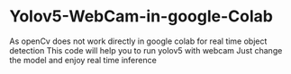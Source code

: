 # Yolov5-WebCam-in-google-Colab
As openCv does not work directly in google colab for real time object detection
This code will help you to run yolov5 with webcam
Just change the model and enjoy real time inference
